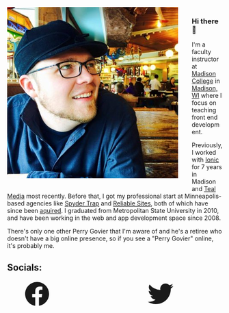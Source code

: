 <img src="./perrygovier.jpg" alt="Perry Govier" style="float:left; margin: 0 32px 32px 0;">

### Hi there 👋

I'm a faculty instructor at [Madison College](https://madisoncollege.edu) in [Madison, WI](https://www.instagram.com/cityofmadison/?hl=en) where I focus on teaching front end development. 

Previously, I worked with [Ionic](https://ionic.io) for 7 years in Madison and [Teal Media](https://tealmedia.com) most recently. Before that, I got my professional start at Minneapolis-based agencies like [Spyder Trap](https://www.linkedin.com/company/spydertrap/about/) and [Reliable Sites](https://www.linkedin.com/company/reliable-sites/), both of which have since been [aquired](https://tcbmag.com/bright-health-acquires-marketing-agency-spyder-trap/). I graduated from Metropolitan State University in 2010, and have been working in the web and app development space since 2008. 

There's only one other Perry Govier that I'm aware of and he's a retiree who doesn't have a big online presence, so if you see a "Perry Govier" online, it's probably me. 

## Socials:

<ul style="display:flex;justify-content:space-around;padding:0;list-style:none;">
<a href="https://www.facebook.com/perrygovier" target="_blank"><svg xmlns="http://www.w3.org/2000/svg" viewBox="0 0 512 512" width="64" height="64" fill="currentColor"><path d="M480,257.35c0-123.7-100.3-224-224-224s-224,100.3-224,224c0,111.8,81.9,204.47,189,221.29V322.12H164.11V257.35H221V208c0-56.13,33.45-87.16,84.61-87.16,24.51,0,50.15,4.38,50.15,4.38v55.13H327.5c-27.81,0-36.51,17.26-36.51,35v42h62.12l-9.92,64.77H291V478.66C398.1,461.85,480,369.18,480,257.35Z" fill-rule="evenodd"/></svg></a>
<a href="https://instagram.com/perrygovier" target="_blank"></a>
<a href="https://linkedin.com/in/perrygovier" target="_blank"></a>
<a href="https://twitter.com/perrygovier" target="_blank"><svg xmlns="http://www.w3.org/2000/svg" width="64" height="64" fill="currentColor" viewBox="0 0 512 512" ><title>Twitter Logo - Ionicons</title><path d="M496,109.5a201.8,201.8,0,0,1-56.55,15.3,97.51,97.51,0,0,0,43.33-53.6,197.74,197.74,0,0,1-62.56,23.5A99.14,99.14,0,0,0,348.31,64c-54.42,0-98.46,43.4-98.46,96.9a93.21,93.21,0,0,0,2.54,22.1,280.7,280.7,0,0,1-203-101.3A95.69,95.69,0,0,0,36,130.4C36,164,53.53,193.7,80,211.1A97.5,97.5,0,0,1,35.22,199v1.2c0,47,34,86.1,79,95a100.76,100.76,0,0,1-25.94,3.4,94.38,94.38,0,0,1-18.51-1.8c12.51,38.5,48.92,66.5,92.05,67.3A199.59,199.59,0,0,1,39.5,405.6,203,203,0,0,1,16,404.2,278.68,278.68,0,0,0,166.74,448c181.36,0,280.44-147.7,280.44-275.8,0-4.2-.11-8.4-.31-12.5A198.48,198.48,0,0,0,496,109.5Z"/></svg></a>
<a href="https://stackoverflow.com/users/879459/perry" target="_blank"></a>
</ul>